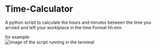 # Time-Calculator
A python script to calculate the hours and minutes between the time you arrvied and left your worklplace in the time Format hh:mm

for example:
<br>
![image of the script running in the terminal](https://i.ibb.co/5sfztB2/terminal-Time-Calculation.png)

